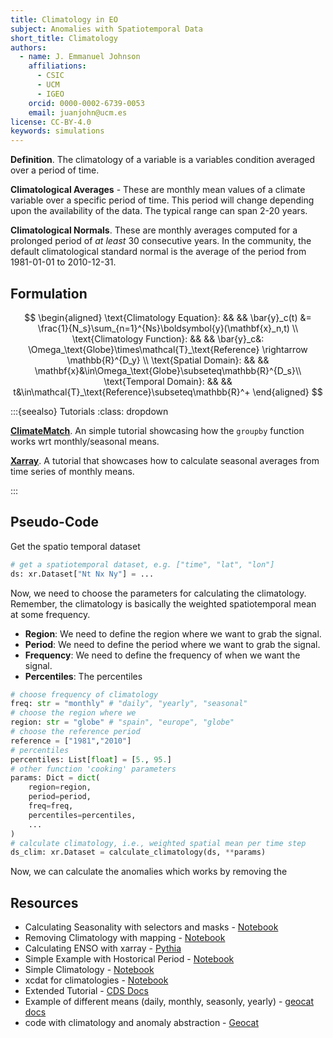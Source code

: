 ```yaml
---
title: Climatology in EO
subject: Anomalies with Spatiotemporal Data
short_title: Climatology
authors:
  - name: J. Emmanuel Johnson
    affiliations:
      - CSIC
      - UCM
      - IGEO
    orcid: 0000-0002-6739-0053
    email: juanjohn@ucm.es
license: CC-BY-4.0
keywords: simulations
---
```



**Definition**.
The climatology of a variable is a variables condition averaged over a period of time.

**Climatological Averages** - These are monthly mean values of a climate variable over a specific period of time.
This period will change depending upon the availability of the data.
The typical range can span 2-20 years.

**Climatological Normals**. 
These are monthly averages computed for a prolonged period of *at least* 30 consecutive years.
In the community, the default climatological standard normal is the average of the period from 1981-01-01 to 2010-12-31.


## Formulation

$$
\begin{aligned}
\text{Climatology Equation}: && && \bar{y}_c(t) &= \frac{1}{N_s}\sum_{n=1}^{Ns}\boldsymbol{y}(\mathbf{x}_n,t) \\
\text{Climatology Function}: && && \bar{y}_c&: \Omega_\text{Globe}\times\mathcal{T}_\text{Reference} \rightarrow \mathbb{R}^{D_y} \\
\text{Spatial Domain}: && && \mathbf{x}&\in\Omega_\text{Globe}\subseteq\mathbb{R}^{D_s}\\
\text{Temporal Domain}: && && t&\in\mathcal{T}_\text{Reference}\subseteq\mathbb{R}^+
\end{aligned}
$$

:::{seealso} Tutorials
:class: dropdown

[**ClimateMatch**](https://comptools.climatematch.io/tutorials/W1D1_ClimateSystemOverview/student/W1D1_Tutorial5.html).
An simple tutorial showcasing how the `groupby` function works wrt monthly/seasonal means.

[**Xarray**](https://docs.xarray.dev/en/stable/examples/monthly-means.html).
A tutorial that showcases how to calculate seasonal averages from time series of monthly means.

:::


## Pseudo-Code

Get the spatio temporal dataset

```python
# get a spatiotemporal dataset, e.g. ["time", "lat", "lon"]
ds: xr.Dataset["Nt Nx Ny"] = ...
```

Now, we need to choose the parameters for calculating the climatology.
Remember, the climatology is basically the weighted spatiotemporal mean at some frequency.

* **Region**: We need to define the region where we want to grab the signal.
* **Period**: We need to define the period where we want to grab the signal.
* **Frequency**: We need to define the frequency of when we want the signal.
* **Percentiles**: The percentiles



```python
# choose frequency of climatology 
freq: str = "monthly" # "daily", "yearly", "seasonal"
# choose the region where we 
region: str = "globe" # "spain", "europe", "globe" 
# choose the reference period
reference = ["1981","2010"]
# percentiles
percentiles: List[float] = [5., 95.]
# other function 'cooking' parameters
params: Dict = dict(
    region=region,
    period=period,
    freq=freq,
    percentiles=percentiles,
    ...
)
# calculate climatology, i.e., weighted spatial mean per time step
ds_clim: xr.Dataset = calculate_climatology(ds, **params)
```

Now, we can calculate the anomalies which works by removing the 


## Resources

* Calculating Seasonality with selectors and masks - [Notebook](https://climate-cms.org/posts/2023-11-04-seasonal-means.html)
* Removing Climatology with mapping - [Notebook](https://earth-env-data-science.github.io/lectures/xarray/xarray-part2.html)
* Calculating ENSO with xarray - [Pythia](https://foundations.projectpythia.org/core/xarray/enso-xarray.html)
* Simple Example with Hostorical Period - [Notebook](https://tutorials.dkrz.de/use-case_ensemble-analysis_intake-xarray_cmip6.html)
* Simple Climatology - [Notebook](https://comptools.climatematch.io/tutorials/W1D1_ClimateSystemOverview/student/W1D1_Tutorial5.html)
* xcdat for climatologies - [Notebook](https://xcdat.readthedocs.io/en/latest/examples/climatology-and-departures.html)
* Extended Tutorial - [CDS Docs](https://ecmwf-projects.github.io/copernicus-training-c3s/reanalysis-climatology.html)
* Example of different means (daily, monthly, seasonly, yearly) - [geocat docs](https://geocat-comp.readthedocs.io/en/stable/examples/calendar_average.html)
* code with climatology and anomaly abstraction - [Geocat ](https://github.com/andersy005/geocat-comp/blob/eb5352209ff2ced8c1885ede7d60008dea5fc0c7/src/geocat/comp/climatology.py#L148)
